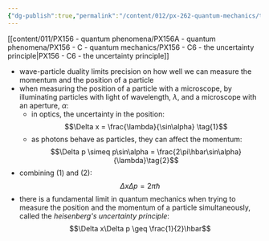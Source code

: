 ```yaml
---
{"dg-publish":true,"permalink":"/content/012/px-262-quantum-mechanics/term-1/a-recap/px-262-a7-the-uncertainty-principle/","noteIcon":"1","created":"2025-08-27T13:14:15.920+01:00","updated":"2024-11-26T01:06:30.000+00:00"}
---
```


[[content/011/PX156 - quantum phenomena/PX156A - quantum phenomena/PX156 - C - quantum mechanics/PX156 - C6 - the uncertainty principle\|PX156 - C6 - the uncertainty principle]]
- wave-particle duality limits precision on how well we can measure the momentum and the position of a particle
- when measuring the position of a particle with a microscope, by illuminating particles with light of wavelength, $\lambda$, and a microscope with an aperture, $\alpha:$
	- in optics, the uncertainty in the position: 
	  $$\Delta x = \frac{\lambda}{\sin\alpha} \tag{1}$$
	- as photons behave as particles, they can affect the momentum: 
	  $$\Delta p \simeq p\sin\alpha = \frac{2\pi\hbar\sin\alpha}{\lambda}\tag{2}$$
- combining $(1)$ and $(2):$ 
  $$\Delta x \Delta p = 2\pi\hbar$$
- there is a fundamental limit in quantum mechanics when trying to measure the position and the momentum of a particle simultaneously, called the *heisenberg's uncertainty principle*: 
  $$\Delta x\Delta p \geq \frac{1}{2}\hbar$$
